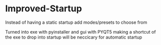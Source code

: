# Improved-Startup
Instead of having a static startup add modes/presets to choose from

Turned into exe with pyinstaller and gui with PYQT5
making a shortcut of the exe to drop into startup will be neccicary for automatic startup
